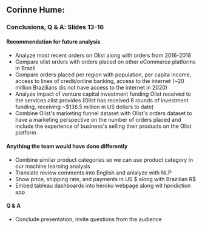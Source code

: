 ## Corinne Hume:


### Conclusions, Q & A: Slides 13-16

#### Recommendation for future analysis


* Analyze most recent orders on Olist along with orders from 2016-2018
* Compare olist orders with orders placed on other eCommerce platforms in Brazil
* Compare orders placed per region with population, per capita income, access to lines of credit/online banking, access to the internet (~20 million Brazilians dis not have access to the internet in 2020)
* Analyze impact of venture capital investment funding Olist received to the services olist provides (Olist has received 8 rounds of investment funding, receiving ~$136.5 million in US dollars to date)
* Combine Olist's marketing funnel dataset with Olist's orders dataset to have a marketing perspective on the number of orders placed and  include the experience of business's selling their products on the Olist platform


#### Anything the team would have done differently


* Combine similar product categories so we can use product category in our machine learning analysis
* Translate review comments into English and anlalyze with NLP
* Show price, shipping rate, and payments in US $ along with Brazilian R$
* Embed tableau dashboards into heroku webpage along wit hpridiction app


#### Q & A


* Conclude presentation, invite questions from the audience
